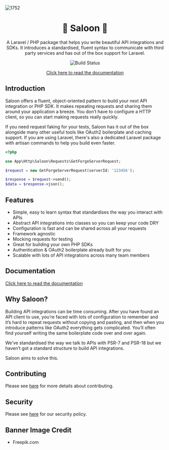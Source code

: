 ![1752](https://user-images.githubusercontent.com/29132017/149842636-e9964b27-7ace-4af9-a6db-23c325505295.jpg)

<div align="center">

# 🚪 Saloon 🚪

A Laravel / PHP package that helps you write beautiful API integrations and SDKs. It introduces a standardised, fluent syntax to communicate with third party services and has out of the box support for Laravel.

![Build Status](https://github.com/sammyjo20/saloon/actions/workflows/tests.yml/badge.svg)
    
[Click here to read the documentation](https://docs.saloon.dev)

</div>

## Introduction
Saloon offers a fluent, object-oriented pattern to build your next API integration or PHP SDK. It makes repeating requests and sharing them around your application a breeze. You don’t have to configure a HTTP client, so you can start making requests really quickly.

If you need request faking for your tests, Saloon has it out of the box alongside many other useful tools like OAuth2 boilerplate and caching support. If you are using Laravel, there's also a dedicated Laravel package with artisan commands to help you build even faster.

```php
<?php

use App\Http\Saloon\Requests\GetForgeServerRequest;

$request = new GetForgeServerRequest(serverId: '123456');

$response = $request->send();
$data = $response->json();
```

## Features

- Simple, easy to learn syntax that standardises the way you interact with APIs
- Abstract API integrations into classes so you can keep your code DRY
- Configuration is fast and can be shared across all your requests
- Framework agnostic
- Mocking requests for testing
- Great for building your own PHP SDKs
- Authentication & OAuth2 boilerplate already built for you
- Scalable with lots of API integrations across many team members

## Documentation

[Click here to read the documentation](https://docs.saloon.dev)

## Why Saloon?

Building API integrations can be time consuming. After you have found an API client to use, you’re faced with lots of configuration to remember and it’s hard to repeat requests without copying and pasting, and then when you introduce patterns like OAuth2 everything gets complicated. You’ll often find yourself writing the same boilerplate code over and over again. 

We’ve standardised the way we talk to APIs with PSR-7 and PSR-18 but we haven’t got a standard structure to build API integrations.

Saloon aims to solve this.

## Contributing

Please see [here](https://github.com/Sammyjo20/Saloon/blob/main/.github/CONTRIBUTING.md) for more details about contributing.

## Security

Please see [here](https://github.com/Sammyjo20/Saloon/blob/main/.github/SECURITY.md) for our security policy.

## Banner Image Credit

- Freepik.com
